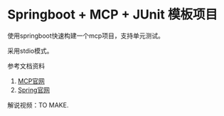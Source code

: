 # Springboot + MCP + JUnit 模板项目

使用springboot快速构建一个mcp项目，支持单元测试。

采用stdio模式。


参考文档资料
1. [MCP官网](https://modelcontextprotocol.io/quickstart/server)
2. [Spring官网](https://docs.spring.io/spring-ai/reference/api/mcp/mcp-server-boot-starter-docs.html)

解说视频：TO MAKE.